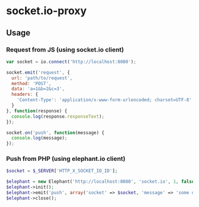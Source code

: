 socket.io-proxy
===============

## Usage

### Request from JS (using socket.io client)

```javascript
var socket = io.connect('http://localhost:8080');

socket.emit('request', {
  url: 'path/to/request',
  method: 'POST',
  data: 'a=1&b=2&c=3',
  headers: {
    'Content-Type': 'application/x-www-form-urlencoded; charset=UTF-8'
  }
}, function(response) {
  console.log(response.responseText);
});

socket.on('push', function(message) {
  console.log(message);
});

```

### Push from PHP (using elephant.io client)

```php
$socket = $_SERVER['HTTP_X_SOCKET_IO_ID']; 

$elephant = new Elephant('http://localhost:8080', 'socket.io', 1, false, true, true);
$elephant->init();
$elephant->emit('push', array('socket' => $socket, 'message' => 'some data'));
$elephant->close();
```

